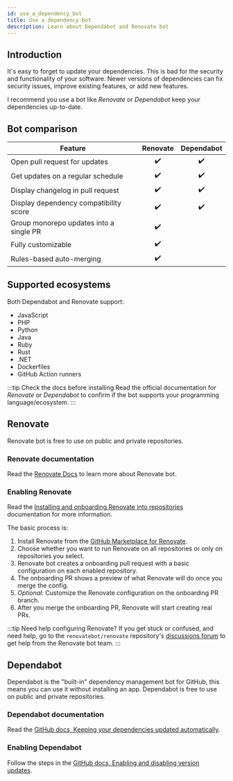 ```yaml
---
id: use_a_dependency_bot
title: Use a dependency bot
description: Learn about Dependabot and Renovate bot
---
```


## Introduction

It's easy to forget to update your dependencies.
This is bad for the security and functionality of your software.
Newer versions of dependencies can fix security issues, improve existing features, or add new features.

I recommend you use a bot like _Renovate_ or _Dependabot_ keep your dependencies up-to-date.

## Bot comparison

| Feature                                 | Renovate | Dependabot |
| --------------------------------------- | :------: | :--------: |
| Open pull request for updates           |    ✔️    |     ✔️     |
| Get updates on a regular schedule       |    ✔️    |     ✔️     |
| Display changelog in pull request       |    ✔️    |     ✔️     |
| Display dependency compatibility score  |    ✔️    |     ✔️     |
| Group monorepo updates into a single PR |    ✔️    |            |
| Fully customizable                      |    ✔️    |            |
| Rules-based auto-merging                |    ✔️    |            |

## Supported ecosystems

Both Dependabot and Renovate support:

- JavaScript
- PHP
- Python
- Java
- Ruby
- Rust
- .NET
- Dockerfiles
- GitHub Action runners

:::tip Check the docs before installing
Read the official documentation for _Renovate_ or _Dependabot_ to confirm if the bot supports your programming language/ecosystem.
:::

## Renovate

Renovate bot is free to use on public and private repositories.

### Renovate documentation

Read the [Renovate Docs](https://docs.renovatebot.com/) to learn more about Renovate bot.

### Enabling Renovate

Read the [Installing and onboarding Renovate into repositories](https://docs.renovatebot.com/getting-started/installing-onboarding/) documentation for more information.

The basic process is:

1. Install Renovate from the [GitHub Marketplace for Renovate](https://github.com/marketplace/renovate).
1. Choose whether you want to run Renovate on all repositories or only on repositories you select.
1. Renovate bot creates a onboarding pull request with a basic configuration on each enabled repository.
1. The onboarding PR shows a preview of what Renovate will do once you merge the config.
1. _Optional:_ Customize the Renovate configuration on the onboarding PR branch.
1. After you merge the onboarding PR, Renovate will start creating real PRs.

:::tip Need help configuring Renovate?
If you get stuck or confused, and need help, go to the `renovatebot/renovate` repository's [discussions forum](https://github.com/renovatebot/renovate/discussions) to get help from the Renovate bot team.
:::

## Dependabot

Dependabot is the "built-in" dependency management bot for GitHub, this means you can use it without installing an app.
Dependabot is free to use on public and private repositories.

### Dependabot documentation

Read the [GitHub docs, Keeping your dependencies updated automatically](https://docs.github.com/en/code-security/supply-chain-security/keeping-your-dependencies-updated-automatically).

### Enabling Dependabot

Follow the steps in the [GitHub docs, Enabling and disabling version updates](https://docs.github.com/en/code-security/supply-chain-security/keeping-your-dependencies-updated-automatically/enabling-and-disabling-version-updates).
